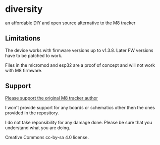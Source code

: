 # diversity
an affordable DIY and open source alternative to the M8 tracker

## Limitations
The device works with firmware versions up to v1.3.8. Later FW versions have to be patched to work.

Files in the micromod and esp32 are a proof of concept and will not work with M8 firmware. 

## Support

[Please support the original M8 tracker author](https://www.patreon.com/trash80)

I won't provide support for any boards or schematics other then the ones provided in the repository.

I do not take reponsibility for any damage done. Please be sure that you understand what you are doing.

Creative Commons cc-by-sa 4.0 license.
